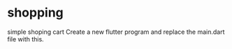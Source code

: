 # shopping
simple shoping cart
Create a new flutter program and replace the main.dart file with this.
